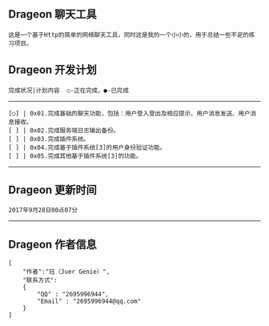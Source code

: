 ## Drageon 聊天工具

	这是一个基于Http的简单的网络聊天工具，同时这是我的一个小小的，用于总结一些不足的练习项目。

## Drageon 开发计划


	完成状况|计划内容  ○-正在完成，●-已完成
-----------------
```
[○] | 0x01.完成基础的聊天功能，包括：用户登入登出及相应提示、用户消息发送、用户消息接收。
[ ] | 0x02.完成服务端日志输出备份。
[ ] | 0x03.完成插件系统。
[ ] | 0x04.完成基于插件系统[3]的用户身份验证功能。
[ ] | 0x05.完成其他基于插件系统[3]的功能。
```
-----------------
## Drageon 更新时间

	2017年9月28日00点07分
-----------------
## Drageon 作者信息

```
[
	"作者":"珏（Juer Genie）",
	"联系方式":
	{
		"QQ" : "2695996944",
		"Email" : "2695996944@qq.com"
	}
]
```
